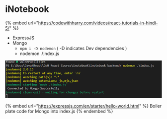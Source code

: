 # iNotebook

{% embed url="https://codewithharry.com/videos/react-tutorials-in-hindi-5/" %}

* ExpressJS
* Mongo
  * `npm i -D nodemon` ( -D indicates Dev dependencies )
  * nodemon .\index.js

![](<../../.gitbook/assets/image (9) (1).png>)

{% embed url="https://expressjs.com/en/starter/hello-world.html" %}
Boiler plate code for Mongo into index.js
{% endembed %}


